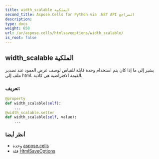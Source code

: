 ```yaml
---
title: width_scalable الملكية
second_title: Aspose.Cells for Python via .NET API المراجع
description:
type: docs
weight: 650
url: /ar/aspose.cells/htmlsaveoptions/width_scalable/
is_root: false
---
```

##  width_scalable الملكية

يشير إلى ما إذا كان يتم استخدام وحدة قابلة للقياس لوصف عرض العمود عند تصدير ملف إلى html.
القيمة الافتراضية هي كاذبة.
###  تعريف:
```python
@property
def width_scalable(self):
    ...
@width_scalable.setter
def width_scalable(self, value):
    ...
```

###  أنظر أيضا
* وحدة [aspose.cells](../../)
* فئة [HtmlSaveOptions](/cells/python-net/ar/aspose.cells/htmlsaveoptions)
